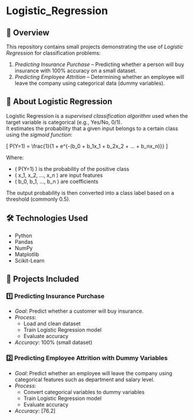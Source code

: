 # Logistic_Regression

## 📌 Overview
This repository contains small projects demonstrating the use of *Logistic Regression* for classification problems:
1. *Predicting Insurance Purchase* – Predicting whether a person will buy insurance with 100% accuracy on a small dataset.
2. *Predicting Employee Attrition* – Determining whether an employee will leave the company using categorical data (dummy variables).

## 📖 About Logistic Regression
Logistic Regression is a *supervised classification algorithm* used when the target variable is categorical (e.g., Yes/No, 0/1).  
It estimates the probability that a given input belongs to a certain class using the *sigmoid function*:

\[
P(Y=1) = \frac{1}{1 + e^{-(b_0 + b_1x_1 + b_2x_2 + ... + b_nx_n)}}
\]

Where:
- \( P(Y=1) \) is the probability of the positive class  
- \( x_1, x_2, ..., x_n \) are input features  
- \( b_0, b_1, ..., b_n \) are coefficients  

The output probability is then converted into a class label based on a threshold (commonly 0.5).

## 🛠 Technologies Used
- Python 
- Pandas
- NumPy
- Matplotlib
- Scikit-Learn

## 📂 Projects Included
### 1️⃣ Predicting Insurance Purchase
- *Goal*: Predict whether a customer will buy insurance.
- *Process*:
  - Load and clean dataset
  - Train Logistic Regression model
  - Evaluate accuracy
- *Accuracy*: 100% (small dataset)

### 2️⃣ Predicting Employee Attrition with Dummy Variables
- *Goal*: Predict whether an employee will leave the company using categorical features such as department and salary level.
- *Process*:
  - Convert categorical variables to dummy variables
  - Train Logistic Regression model
  - Evaluate accuracy
- *Accuracy*: [76.2]
